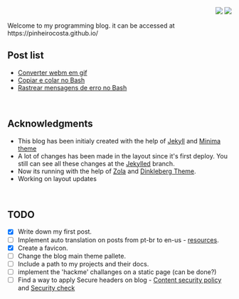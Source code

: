 <p align="right">
<img src="https://img.shields.io/github/commits-since/PinheiroCosta/PinheiroCosta.github.io/1.0"></img>
<img src="https://img.shields.io/website?down_color=red&down_message=offline&label=page&logo=github&up_color=green&up_message=online&url=https%3A%2F%2Fpinheirocosta.github.io%2F"</img>
</p>
Welcome to my programming blog. it can be accessed at https://pinheirocosta.github.io/

<br>

## Post list

* [Converter webm em gif](https://pinheirocosta.github.io/webm-em-gif/)
* [Copiar e colar no Bash](https://pinheirocosta.github.io/copiar-e-colar-no-terminal/)
* [Rastrear mensagens de erro no Bash](https://pinheirocosta.github.io/rastrear-erro-no-terminal/)
<br>

## Acknowledgments

* This blog has been initialy created with the help of [Jekyll](https://jekyllrb.com/) and [Minima theme](https://github.com/jekyll/minima)
* A lot of changes has been made in the layout since it's first deploy. You still can see all these changes at the [Jekylled](https://github.com/PinheiroCosta/PinheiroCosta.github.io/tree/jekylled) branch.
* Now its running with the help of [Zola](https://www.getzola.org/) and [Dinkleberg Theme](https://github.com/rust-br/dinkleberg).
* Working on layout updates

<br>

## TODO

- [x] Write down my first post.
- [ ] Implement auto translation on posts from pt-br to en-us - [resources](https://matthewlincoln.net/2020/03/01/multilingual-jekyll.html).
- [x] Create a favicon.
- [ ] Change the blog main theme pallete.
- [ ] Include a path to my projects and their docs.
- [ ] implement the 'hackme' challanges on a static page (can be done?)
- [ ] Find a way to apply Secure headers on blog - [Content security policy](https://content-security-policy.com/) and [Security check](https://securityheaders.com/)
